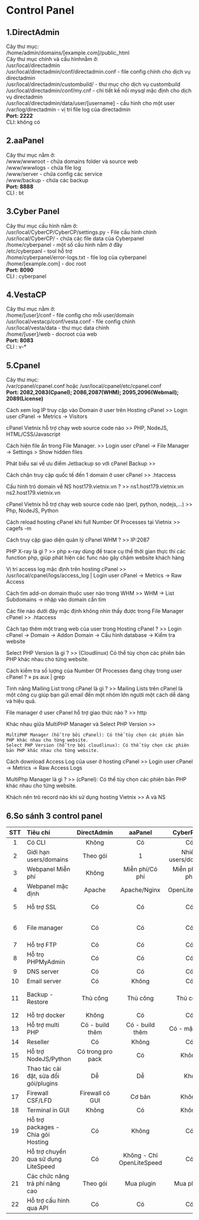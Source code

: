 # Control Panel
## 1.DirectAdmin
Cây thư mục:  
/home/admin/domains/[example.com]/public_html  
Cây thư mục chính và cấu hìnhnằm ở:  
/usr/local/directadmin  
/usr/local/directadmin/conf/directadmin.conf - file config chính cho dịch vụ directadmin    
/usr/local/directadmin/custombuild/ - thư mục cho dịch vụ custombuild    
/usr/local/directadmin/conf/my.cnf - chi tiết kế nối mysql mặc định cho dịch vụ directadmin    
/usr/local/directadmin/data/user/[username] - cấu hình cho một user  
/var/log/directadmin - vị trí file log của directadmin  
**Port: 2222**  
CLI: không có
## 2.aaPanel
Cây thư mục nằm ở:    
/www/wwwroot - chứa domains folder và source web  
/www/wwwlogs - chứa file log  
/www/server - chứa config các service  
/www/backup - chứa các backup  
**Port: 8888**  
CLI : bt  
## 3.Cyber Panel
Cây thư mục cấu hình nằm ở:  
/usr/local/CyberCP/CyberCP/settings.py - File cấu hình chính  
/usr/local/CyberCP/ - chứa các file data của Cyberpanel  
/home/cyberpanel - một số cấu hình nằm ở đây  
/etc/cyberpanl - tool hỗ trợ  
/home/cyberpanel/error-logs.txt - file log của cyberpanel  
/home/[example.com] - doc root  
**Port: 8090**  
CLI : cyberpanel  
## 4.VestaCP
Cây thư mục nằm ở:  
/home/[user]/conf - file config cho mỗi user/domain  
/usr/local/vestacp/conf/vesta.conf - file config chính  
/usr/local/vesta/data - thư mục data chính  
/home/[user]/web - docroot của web  
**Port: 8083**  
CLI : v-*
## 5.Cpanel
Cây thư mục:  
/var/cpanel/cpanel.conf hoặc /usr/local/cpanel/etc/cpanel.conf  
**Port: 2082,2083(Cpanel); 2086,2087(WHM); 2095,2096(Webmail); 2089(License)**  
  
Cách xem log IP truy cập vào Domain ở user trên Hosting cPanel >> Login user cPanel -> Metrics -> Visitors  

cPanel Vietnix hỗ trợ chạy web source code nào >> PHP, NodeJS, HTML/CSS/Javascript  

Cách hiện file ẩn trong File Manager. >> Login user cPanel -> File Manager -> Settings > Show hidden files  

Phát biểu sai về ưu điểm Jetbackup so với cPanel Backup >>  

Cách chặn truy cập quốc tế đến 1 domain ở user cPanel >> .htaccess  

Cấu hình trỏ domain về NS host179.vietnix.vn ? >> ns1.host179.vietnix.vn ns2.host179.vietnix.vn  

cPanel Vietnix hỗ trợ chạy web source code nào (perl, python, nodejs,...) >> Php, NodeJS, Python  

Cách reload hosting cPanel khi full Number Of Processes tại Vietnix >> cagefs -m <user>  

Cách truy cập giao diện quản lý cPanel WHM ? >> IP:2087  

PHP X-ray là gì ? >> php x-ray dùng để trace cụ thể thời gian thực thi các function php, giúp phát hiện các func nào gây chậm website khách hàng  

Vị trí access log mặc định trên hosting cPanel >> /usr/local/cpanel/logs/access_log | Login user cPanel -> Metrics -> Raw Access 

Cách tìm add-on domain thuộc user nào trong WHM >> WHM -> List Subdomains -> nhập vào domain cần tìm  

Các file nào dưới đây mặc định không nhìn thấy được trong File Manager cPanel >> .htaccess  

Cách tạo thêm một trang web của user trong Hosting cPanel ? >> Login cPanel -> Domain -> Addon Domain -> Cấu hình database -> Kiểm tra website  

Select PHP Version là gì ? >> (Cloudlinux) Có thể tùy chọn các phiên bản PHP khác nhau cho từng website.

Cách kiểm tra số lượng của Number Of Processes đang chạy trong user cPanel ? » ps aux | grep <user>  

Tính năng Mailing List trong cPanel là gì ? >> Mailing Lists trên cPanel là một công cụ giúp bạn gửi email đến một nhóm lớn người một cách dễ dàng và hiệu quả. 

File manager ở user cPanel hỗ trợ giao thức nào ? >> http  

Khác nhau giữa MultiPHP Manager và Select PHP Version >>  
```
MultiPHP Manager (hỗ trợ bởi cPanel): Có thể tùy chọn các phiên bản PHP khác nhau cho từng website.
Select PHP Version (hỗ trợ bởi cloudlinux): Có thể tùy chọn các phiên bản PHP khác nhau cho từng website.
```

Cách download Access Log của user ở hosting cPanel >> Login user cPanel -> Metrics -> Raw Access Logs  

MultiPhp Manager là gì ? >> (cPanel): Có thể tùy chọn các phiên bản PHP khác nhau cho từng website.  

Khách nên trỏ record nào khi sử dụng hosting Vietnix >> A và NS  



## 6.So sánh 3 control panel
| STT | Tiêu chí | DirectAdmin | aaPanel | CyberPanel | VestaCP |
| :---: | :--- | :---: | :---: | :---: | :---: |
| 1 | Có CLI | Không | Có | Có | Có |
| 2 | Giới hạn users/domains | Theo gói | 1 | Nhiều users/domains | Nhiều users/domains |
| 3 | Webpanel Miễn phí | Không | Miễn phí/Có phí | Miễn phí/Có phí | Miễn phí |
| 4 | Webpanel mặc định | Apache | Apache/Nginx | OpenLiteSpeed | Apache/Nginx |
| 5 | Hỗ trợ SSL | Có | Có | Có | Có - không ổn định |
| 6 | File manager | Có | Có | Có | Không - phải active thủ công |
| 7 | Hỗ trợ FTP | Có | Có | Có | Có |
| 8 | Hỗ trọ PHPMyAdmin | Có | Có | Có | Có |
| 9 | DNS server | Có | Có | Có | Có |
| 10 | Email server | Có | Không | Có | Có
| 11 | Backup - Restore | Thủ công | Thủ công | Thủ công | Có predefined - có thể custom |
| 12 | Hỗ trợ docker | Không | Có | Có | Không |
| 13 | Hỗ trợ multi PHP | Có - build thêm | Có - build thêm | Có - mặc định | Có - build thêm |
| 14 | Reseller | Có | Không | Có | Không |
| 15 | Hỗ trợ NodeJS/Python | Có trong pro pack | Có | Không | Không
| 16 | Thao tác cài đặt, sửa đổi gói/plugins | Dễ | Dễ | Khó | Khó |
| 17 | Firewall CSF/LFD | Firewall có GUI | Cơ bản | Không | Không |
| 18 | Terminal in GUI | Không | Có | Không | Không
| 19 | Hỗ trợ packages - Chia gói Hosting | Có | Không | Có | Có |
| 20 | Hỗ trợ chuyển qua sử dụng LiteSpeed | Có | Không - Chỉ OpenLiteSpeed | Có | Không
| 21 | Các chức năng trả phí nâng cao | Theo gói | Mua plugin | Mua plugin | Mua plugin |
| 22 | Hỗ trợ cấu hình qua API | Có | Có | Có | Chỉ có Github |

